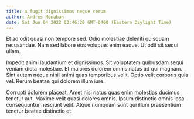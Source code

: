 ```yaml
---
title: a fugit dignissimos neque rerum
author: Andres Monahan
date: Sat Jun 04 2022 03:46:20 GMT-0400 (Eastern Daylight Time)
---
```

Et ad odit quasi non tempore sed. Odio molestiae deleniti quisquam recusandae. Nam sed labore eos voluptas enim eaque. Ut odit sit sequi ullam.

 Impedit animi laudantium et dignissimos. Sit voluptatem quibusdam sequi veniam dicta molestiae. Et maiores dolorem omnis natus ad qui magnam. Sint autem neque nihil animi quas temporibus velit. Optio velit corporis quia vel. Rerum beatae qui dolorem illum iure.

 Corrupti dolorem placeat. Amet nisi natus quas enim molestias ducimus tenetur aut. Maxime velit quasi dolores omnis. Ipsum distinctio omnis ipsa consequuntur nesciunt velit. Atque numquam sunt qui illum praesentium tenetur beatae distinctio et.